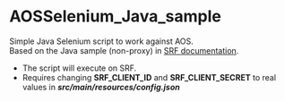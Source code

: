 # AOSSelenium_Java_sample

Simple Java Selenium script to work against AOS.
<br>Based on the Java sample (non-proxy) in <A href="https://admhelp.microfocus.com/srf/en/1.20/Content/remote-sel.htm#hp-minitoc-item-1" target="_blank">SRF documentation</a>. 
<ul>
<li>The script will execute on SRF. 
<li>Requires changing <b>SRF_CLIENT_ID</b> and <b>SRF_CLIENT_SECRET</b> to real values in <i><b>src/main/resources/config.json</b></i></ul>
